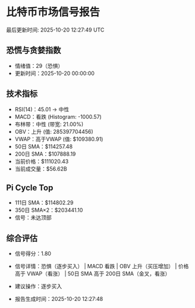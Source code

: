 # 比特币市场信号报告

最后更新时间: 2025-10-20 12:27:49 UTC

## 恐慌与贪婪指数
- 情绪值：29（恐惧）
- 更新时间：2025-10-20 00:00:00

## 技术指标
- RSI(14)：45.01 → 中性
- MACD：看跌 (Histogram: -1000.57)
- 布林带：中性 (带宽: 21.00%)
- OBV：上升 (值: 285397704456)
- VWAP：高于VWAP (值: $109380.91)
- 50日 SMA：$114257.48
- 200日 SMA：$107888.19
- 当前价格：$111020.43
- 当前成交量：$56.62B

## Pi Cycle Top
- 111日 SMA：$114802.29
- 350日 SMA×2：$203441.10
- 信号：未达顶部

## 综合评估
- 信号得分：1.80
- 信号详情：恐惧（逐步买入） | MACD 看跌 | OBV 上升（买压增加） | 价格高于 VWAP（看涨） | 50日 SMA 高于 200日 SMA（金叉，看涨）
- 建议操作：逐步买入

- 报告生成时间：2025-10-20 12:27:48